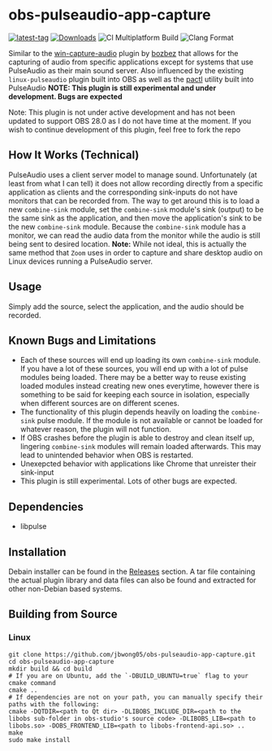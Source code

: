 # obs-pulseaudio-app-capture

[![latest-tag](https://badgen.net/github/release/jbwong05/obs-pulseaudio-app-capture)](https://github.com/jbwong05/obs-pulseaudio-app-capture)
[![Downloads](https://img.shields.io/github/downloads/jbwong05/obs-pulseaudio-app-capture/total?cacheSeconds=3600)](https://github.com/jbwong05/obs-pulseaudio-app-capture/releases)
![CI Multiplatform Build](https://github.com/jbwong05/obs-pulseaudio-app-capture/actions/workflows/main.yml/badge.svg)
![Clang Format](https://github.com/jbwong05/obs-pulseaudio-app-capture/actions/workflows/clang-format.yml/badge.svg)

Similar to the [win-capture-audio](https://obsproject.com/forum/resources/win-capture-audio.1338/) plugin by [bozbez](https://obsproject.com/forum/members/bozbez.344203/) that allows for the capturing of audio from specific applications except for systems that use PulseAudio as their main sound server. Also influenced by the existing `linux-pulseaudio` plugin built into OBS as well as the [pactl](https://gitlab.freedesktop.org/pulseaudio/pulseaudio/-/blob/master/src/utils/pactl.c) utility built into PulseAudio <b>NOTE: This plugin is still experimental and under development. Bugs are expected</b>

Note: This plugin is not under active development and has not been updated to support OBS 28.0 as I do not have time at the moment. If you wish to continue development of this plugin, feel free to fork the repo

## How It Works (Technical)
PulseAudio uses a client server model to manage sound. Unfortunately (at least from what I can tell) it does not allow recording directly from a specific application as clients and the corresponding sink-inputs do not have monitors that can be recorded from. The way to get around this is to load a new `combine-sink` module, set the `combine-sink` module's sink (output) to be the same sink as the application, and then move the application's sink to be the new `combine-sink` module. Because the `combine-sink` module has a monitor, we can read the audio data from the monitor while the audio is still being sent to desired location. <b>Note:</b> While not ideal, this is actually the same method that `Zoom` uses in order to capture and share desktop audio on Linux devices running a PulseAudio server.

## Usage
Simply add the source, select the application, and the audio should be recorded.

## Known Bugs and Limitations
* Each of these sources will end up loading its own `combine-sink` module. If you have a lot of these sources, you will end up with a lot of pulse modules being loaded. There may be a better way to reuse existing loaded modules instead creating new ones everytime, however there is something to be said for keeping each source in isolation, especially when different sources are on different scenes.
* The functionality of this plugin depends heavily on loading the `combine-sink` pulse module. If the module is not available or cannot be loaded for whatever reason, the plugin will not function.
* If OBS crashes before the plugin is able to destroy and clean itself up, lingering `combine-sink` modules will remain loaded afterwards. This may lead to unintended behavior when OBS is restarted.
* Unexepcted behavior with applications like Chrome that unreister their sink-input
* This plugin is still experimental. Lots of other bugs are expected.

## Dependencies
* libpulse

## Installation
Debain installer can be found in the [Releases](https://github.com/jbwong05/obs-pulseaudio-app-capture/releases) section. A tar file containing the actual plugin library and data files can also be found and extracted for other non-Debian based systems.

## Building from Source

### Linux
```
git clone https://github.com/jbwong05/obs-pulseaudio-app-capture.git
cd obs-pulseaudio-app-capture
mkdir build && cd build
# If you are on Ubuntu, add the `-DBUILD_UBUNTU=true` flag to your cmake command
cmake ..
# If dependencies are not on your path, you can manually specify their paths with the following:
cmake -DQTDIR=<path to Qt dir> -DLIBOBS_INCLUDE_DIR=<path to the libobs sub-folder in obs-studio's source code> -DLIBOBS_LIB=<path to libobs.so> -DOBS_FRONTEND_LIB=<path to libobs-frontend-api.so> ..
make
sudo make install
```
